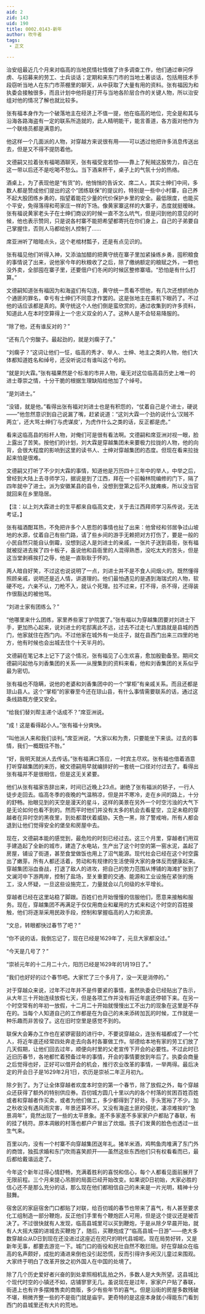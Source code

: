 ```yaml
---
aid: 2
zid: 143
uid: 190
title: 0002.0143-新年
author: 吹牛者
tags: 
 - 正文

---
```




  治安组最近几个月来对临高的当地民情社情做了许多调查工作，他们通过审问俘虏、与招募来的劳工、士兵谈话；定期和来东门市的当地土著谈话，包括用技术手段窃听当地人在东门市茶棚里的聊天，从中获取了大量有用的资料。张有福因为和执委会接触很多，而且计划中他将是打开与当地各阶层合作的关键人物，所以治安组对他的情况了解也就比较多。

  张有福本身作为一个破落地主在经济上不值一提，他在临高的地位，完全是和其与沿海各路海盗有一定的联系所造就的，此人精明能干，能言善道，各方面对他作为一个联络员都是满意的。

  他这样一个几面派的人物，对穿越方来说很有用——可以透过他把许多消息传送出去，但是又不得不提防着他。

  文德嗣又拉着张有福喝酒聊天，张有福受宠若惊——靠上了髡贼这股势力，自己在这一带以后还不是吃喝不愁么。当下酒来杯干，桌子上的气氛十分的热络。

  酒桌上，为了表现他是“有货”的，他悄悄的告诉文、席二人，其实士绅们中间，多数人都是赞成他们提出的这个“团练联保”的提议的，特别是一些中小村寨，自己养不起大股团练乡勇的，指望着能花少量的代价保护乡里的安全。最低限度，也能买个平安，免得落得和苟家庄一样的下场。像黄家寨这样的大寨子，态度就挺暧昧。张有福说黄家老头子在士绅们商议的时候一直不怎么吭气，但是问到他的意见的时候，他也表示赞同，只是说各村寨不能把希望都寄托在你们身上，自己的子弟要自己掌握住，否则人马都给别人控制了……

  席亚洲听了暗暗点头，这个老棺材瓢子，还是有点见识的。

  张有福见他们听得入神，又添油加醋的把黄守统在寨子里加紧操练乡勇，囤积粮食的事情说了出来，说他家今年的秋粮收了之后，除了缴纳额定的粮赋之外，一颗也没外卖，全部囤在寨子里，还要佃户们冬闲的时候区整修寨墙。“恐怕是有什么打算。”

  文德嗣知道张有福因为和海盗们有勾连，黄守统一贯看不惯他，有几次还想抓他办个通匪的罪名，幸亏有士绅们不同意才作罢的。这是张地主在乘机下眼药了。不过他的话应该都是真的。黄守统这个人他们倒是蛮欣赏的，通过收集到的许多资料，知道此人在本时空算得上一个忠义双全的人了。这种人是不会轻易降服的。

  “除了他，还有谁反对的？”

  “还有几个穷酸子。最起劲的，就是刘瘸子了。”

  “刘瘸子？”这词让他们一怔，临高的秀才、举人、士绅、地主之类的人物，他们大体都知道姓名和绰号，还没听说过有谁叫这个号的。

  “就是刘大霖。”张有福果然是个标准的市井人物，毫无对这位临高县历史上唯一的进士尊崇之情，十分干脆的根据生理缺陷给他加了个绰号。

  “是刘进士。”

  “没错，就是他。”看得出张有福对刘进士也是有积怨的，“仗着自己是个进士，硬说——”他忽然意识到自己说漏了嘴，赶紧说道：“这刘大霖一个劲的说什么‘汉贼不两立’，还大骂士绅们‘与虎谋皮’，为虎作什么之类的话，反正都是虎。”

  看来这临高县的标杆人物，对俺们可是很有看法啊。文德嗣和席亚洲对视一眼，脸上露出了苦笑。按他们的计划，刘大霖是穿越集团未来要极力拉拢的人物，他的向背，会很大程度的影响到这里的读书人、士绅对穿越集团的态度。但现在看来拉拢起来怕是很难。

  文德嗣又打听了不少刘大霖的事情，知道他是万历四十三年中的举人，中举之后，曾经到大陆上去寻师学习，据说是到了江西，拜在一个前翰林院编修的门下，隔了四年就中了进士。派为安徽某县的县令，没想到登第之后不久就瘫痪，所以没当官就回来在乡里隐居。

  【注：以上刘大霖进士的生平都来自临高文史，关于去江西拜师学习系传说，无法考证。】

  张有福酒酣耳热，不免把许多个人恩怨的事情也扯了出来：他曾经和邻居争过山坡地的水源，仗着自己有些门路，请了些乡间的游手无赖把对方打伤了，要是一般的小民自然只能自认倒霉，没想到这人是刘进士的亲戚，一张片子送到县衙，张有福就被捉进去挨了四十板子，虽说他和县衙里的人混得熟悉，没吃太大的苦头，但是这当堂剥裤挨打之辱，他是一直耿耿于怀的。

  两人暗自好笑，不过这也说说明了一点，刘进士并不是不食人间烟火的。既然懂得照顾亲戚，说明还是近人情，讲道理的。他们最怕遇见的是遇到海瑞式的人物，软硬不吃，六亲不认，刀枪不入，就认个死理。拉不过来，打不得，杀不得，还得装作很豁达的被他骂。

  “刘进士家有团练么？”

  “他哪里来什么团练，家里养些家丁护院罢了。”张有福以为穿越集团要对刘进士下手，更加热心起来，说刘进士的宅邸离此不远，过去不过走七八里路就是县城的西门，他家就住在西门内。不过他家在城外有一处庄子，就在县西门出来三四里的地方，他有时候也会出城去住个十天半月的。

  文德嗣在笔记本上记下了这个情况，张有福见了心生欢喜，愈加殷勤备至。期间文德嗣问起他与刘香集团的关系——从搜集到的资料来看，他和刘香集团的关系似乎最为密切。

  张有福也不隐瞒，说他的老婆和刘香集团中的一个“掌柜”有亲戚关系。而且还都是琼山县人。这个“掌柜”的家眷至今还在琼山县，有什么事情需要联系的话，通过这条线路既方便又安全。

  “给我们替刘帮主递个话成不？”席亚洲说。

  “成！这是看得起小人。”张有福十分爽快。

  “叫他派人来和我们谈判。”席亚洲说，“大家以和为贵，只要能坐下来谈。过去的事情，我们一概既往不咎。”

  “好，我明天就派人去传话。”张有福满口答应，一时宾主尽欢。张有福也借着酒意打听穿越集团的来历，被文德嗣用早就编排好的一套统一口径对付过去了。看得出张有福并不是很相信，但是这无关紧要。

  他们从张有福家告辞出来，时间已近晚上23点。谢绝了张有福派的轿子，一行人徒步走回去。临高冬季的夜晚的气温稍凉，但是并不寒冷，走在乡间的路上，十分的舒畅。抬眼见到的天空是漫天的星斗，这样的美景在另外一个时空污浊的大气下是无论如何也看不到的。然而平时他们并没有太多的机会去看星空，立足未稳的穿越者在异时空的黑夜里，到处都潜伏着威胁。天色一黑，除了警戒哨，所有人都会退到让他们觉得安全的堡垒和房屋中去。

  现在，文德嗣本能的感觉到，最危险的时刻已经过去。这三个月里，穿越者们用双手建造起了全新的城市，建造了水电站，生产出了这个时空的第一窑水泥，盖起了房屋，铺设了街道，甚至食堂做饭也用上了沼气能源。现代社会已经在这个时空露出了嫩芽。所有人都还活着，劳动和有规律的生活使得大家的身体反而健康起来。穿越集团浴血奋战，打退了敌人的进攻，把自己的势力范围从博铺的海滩扩张到了文澜河中下游两岸，控制了盐场，至关重要的交通、能源和工业设施在紧张的施工，没人怀疑，一旦这些设施完工，力量就会以几何级的水平增长。

  穿越者已经在这里站稳了脚跟。百姓们也开始慢慢的信服他们，愿意来接触和服务。现在，穿越集团不再满足于仅仅用商业和雇用的方式来和这个时空的百姓接触，他们将逐渐采用民政手段，控制和掌握临高的人力和资源。

  “文总，转眼都快过春节了吧？”

  “你不说的话，我倒忘记了，现在已经是1629年了，元旦大家都没过。”

  “今天是几号了？”

  “崇祯元年的十二月二十六，阳历已经是1629年的1月19日了。”

  “我们也好好的过个春节吧。大家忙了三个多月了，没一天是消停的。”

  对于穿越众来说，过年不过年并不是件要紧的事情，虽然执委会已经贴出了告示，从大年三十开始连续放假七天，但是各项工作并没有将近年底还停顿下来。在另一个时空常有的年初一放假，十二月二十开始就慢慢出工不出力的现象在这里是不存在的。当每个人知道自己的工作都是在为自己的未来添砖加瓦的时候，工作就是一种乐趣而非苦役了。这在旧时空里是感觉不到的。

  联保大会筹办工作也在紧锣密鼓的进行中，不要说穿越众，连张有福都成了一个忙人，将近年底还经常四处奔走去向各村各寨做工作。邬德给本地有家的劳工们放了几天假期，让他们回去过年，顺便向村里的父老宣传下开会的必要性。不过此时已近旧历春节，各地都忙着预备过年的事情，开会的事情要放到年后了。执委会商量之后觉得也好，正好可以借开会的机会，推行农业改革的事情，一举两得。最后决定的开会日子是1629年2月1日，农历是崇祯二年正月初九。

  除夕到了。为了让全体穿越者欢度本时空的第一个春节，除了放假之外，每个穿越众还获得了额外的特别供应券。百仞城方圆几十里以内的各个村落的贫困百姓百姓或者和穿越者作买卖，或者为他们做工，多少都得到了好处，手头宽裕了不少。加之秋收没有遇风雨灾害，年景还算不坏。又没有海盗土匪的侵扰，凄凉难挨的“急景凋年”，竟然出现了一些的太平景象。差不多家差不多家家户户都贴了春联，有的挂了桃符。原本凋敝的村落也都户户冒出了炊烟。孩子们发黄的脸色也透过一丝生气来。

  百里以内，没有一个村寨不向穿越集团送年礼。猪羊米酒，鸡鸭鱼肉堆满了东门外的商馆，独孤求婚和东门吹雨喜笑颜开——虽然这些东西他们只有权看看而已，最后都给戴谐运走了。

  今年这个新年过得心情舒畅，充满着胜利的喜悦和信心，每个人都看见面前展开了无限前程。三个月来提心吊胆的局面已经开始改变。如果说D日初始，大家必胜的信心还不是那么充分的话，那么现在他们都相信自己的未来是一片光明，精神十分鼓舞。

  宿舍区的家庭宿舍门口都贴了对联，给百仞城的春节也带来了喜气，有人甚至要求化工组制造一部分鞭炮，反正他们手里有个鞭炮匠人可用，但是这个提议还是被否决了。不过很快就有人发现，临高县城里可以买到鞭炮，于是从除夕早晨开始，就有人大摇大摆的进城去买鞭炮了，随后，买鞭炮成了“临高县城一日游”——绝大多数穿越众从D日到现在还没进过这座近在咫尺的明代县城呢。现在局势好转，又是新年无事，都要去游览一下。城门口的衙役和民壮自然不敢拦阻。好在穿越众在临高的名声颇好，成批的涌进来倒也没引起恐慌，反而引得许多闲汉儿童过来围观。大家终于明白了改革开放之初外国人在中国的处境了。

  除了几个历史爱好者兴奋的到处拿照相机乱拍之外，多数人是大失所望。这县城比个现代时空的小镇还不如，店铺寥寥无几。虽说现在是过年，家家户户贴了春联，街道上也有许多摆摊售卖的商贩，多少有些年节的喜气。但是沿街的房屋多数残破不堪，稍微齐整一些的不是衙门就是庙宇。更奇特的是这座本身就小得能东门看到西门的县城里还有大片的荒地。


